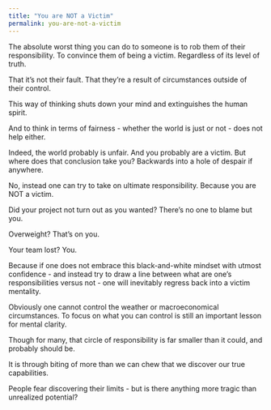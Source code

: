 ```yaml
---
title: "You are NOT a Victim"
permalink: you-are-not-a-victim
---
```


The absolute worst thing you can do to someone is to rob them of their responsibility. To convince them of being a victim. Regardless of its level of truth.

That it’s not their fault. That they’re a result of circumstances outside of their control.

This way of thinking shuts down your mind and extinguishes the human spirit.

And to think in terms of fairness - whether the world is just or not - does not help either.

Indeed, the world probably is unfair. And you probably are a victim. But where does that conclusion take you? Backwards into a hole of despair if anywhere.

No, instead one can try to take on ultimate responsibility. Because you are NOT a victim.

Did your project not turn out as you wanted? There’s no one to blame but you.

Overweight? That’s on you.

Your team lost? You.

Because if one does not embrace this black-and-white mindset with utmost confidence - and instead try to draw a line between what are one’s responsibilities versus not - one will inevitably regress back into a victim mentality.

Obviously one cannot control the weather or macroeconomical circumstances. To focus on what you can control is still an important lesson for mental clarity.

Though for many, that circle of responsibility is far smaller than it could, and probably should be.

It is through biting of more than we can chew that we discover our true capabilities.

People fear discovering their limits - but is there anything more tragic than unrealized potential?
